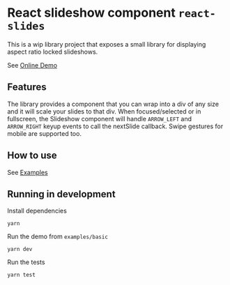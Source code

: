 # React slideshow component `react-slides`

This is a wip library project that exposes a small library for displaying aspect ratio locked slideshows.

See [Online Demo](https://villhei.github.io/react-slides/)

## Features

The library provides a component that you can wrap into a div of any size and it will scale your slides to that div. When focused/selected or in fullscreen, the Slideshow component will handle `ARROW_LEFT` and `ARROW_RIGHT` keyup events to call the nextSlide callback. Swipe gestures for mobile are supported too.

## How to use

See [Examples](/examples/basic/)

## Running in development

Install dependencies

```
yarn
```

Run the demo from `examples/basic`

```
yarn dev
```

Run the tests

```
yarn test
```
